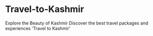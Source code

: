 # Travel-to-Kashmir
Explore the Beauty of Kashmir Discover the best travel packages and experiences 'Travel to Kashmir'
